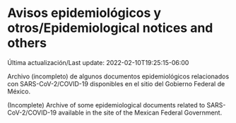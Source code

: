 # Avisos epidemiológicos y otros/Epidemiological notices and others

Última actualización/Last update: 2022-02-10T19:25:15-06:00

Archivo (incompleto) de algunos documentos epidemiológicos relacionados con SARS-CoV-2/COVID-19 disponibles en el sitio del Gobierno Federal de México.

(Incomplete) Archive of some epidemiological documents related to SARS-CoV-2/COVID-19 available in the site of the Mexican Federal Government.

